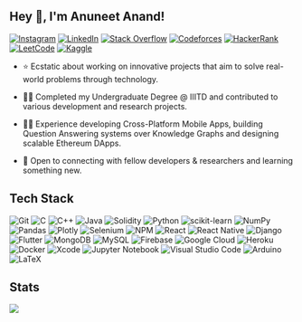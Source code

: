 ## Hey 👋,  I'm Anuneet Anand!  

[![Instagram](https://img.shields.io/badge/Instagram-%23E4405F.svg?style=flat-square&logo=Instagram&logoColor=white&link=https://www.instagram.com/anuneet_anand/)](https://www.instagram.com/anuneet_anand/)
[![LinkedIn](https://img.shields.io/badge/LinkedIn-%230077B5.svg?style=flat-square&logo=linkedin&logoColor=white&link=https://www.linkedin.com/in/anuneet-anand/)](https://www.linkedin.com/in/anuneet-anand/)
[![Stack Overflow](https://img.shields.io/badge/-StackOverflow-FE7A16?style=flat-square&logo=stack-overflow&logoColor=white&link=https://stackoverflow.com/users/11572807/anuneet-anand)](https://stackoverflow.com/users/11572807/anuneet-anand)
[![Codeforces](https://img.shields.io/badge/Codeforces-445f9d?style=flat-square&logo=Codeforces&logoColor=white&link=https://codeforces.com/profile/anuneetanand)](https://codeforces.com/profile/anuneetanand)
[![HackerRank](https://img.shields.io/badge/Hackerrank-2EC866?style=flat-square&logo=HackerRank&logoColor=white&link=https://www.hackerrank.com/anuneetanand)](https://www.hackerrank.com/anuneetanand)
[![LeetCode](https://img.shields.io/badge/LeetCode-000000?style=flat-square&logo=LeetCode&logoColor=#d16c06&link=https://leetcode.com/anuneetanand/)](https://leetcode.com/anuneetanand/)
[![Kaggle](https://img.shields.io/badge/Kaggle-%2344BAE8.svg?&style=flat-square&logo=kaggle&logoColor=white&link=https://www.kaggle.com/anuneetanand)](https://www.kaggle.com/anuneetanand)
  
- ⭐ Ecstatic about working on innovative projects that aim to solve real-world problems through technology.

- 👨‍🎓 Completed my Undergraduate Degree @ IIITD and contributed to various development and research projects. 

- 👨‍💻 Experience developing Cross-Platform Mobile Apps, building Question Answering systems over Knowledge Graphs and designing scalable Ethereum DApps.  

- 🤝 Open to connecting with fellow developers & researchers and learning something new.

## Tech Stack

![Git](https://img.shields.io/badge/Git-%23F05033.svg?style=flat-square&logo=git&logoColor=white)
![C](https://img.shields.io/badge/C-%2300599C.svg?style=flat-square&logo=c&logoColor=white)
![C++](https://img.shields.io/badge/C++-%2300599C.svg?style=flat-square&logo=c%2B%2B&logoColor=white)
![Java](https://img.shields.io/badge/Java-%23ED8B00.svg?style=flat-square&logo=java&logoColor=white)
![Solidity](https://img.shields.io/badge/Solidity-%23363636.svg?style=flat-square&logo=solidity&logoColor=white)
![Python](https://img.shields.io/badge/Python-3670A0?style=flat-square&logo=python&logoColor=ffdd54)
![scikit-learn](https://img.shields.io/badge/SkLearn-%23F7931E.svg?style=flat-square&logo=scikit-learn&logoColor=white)
![NumPy](https://img.shields.io/badge/Numpy-%23013243.svg?style=flat-square&logo=numpy&logoColor=white)
![Pandas](https://img.shields.io/badge/Pandas-%23150458.svg?style=flat-square&logo=pandas&logoColor=white)
![Plotly](https://img.shields.io/badge/Plotly-%233F4F75.svg?style=flat-square&logo=plotly&logoColor=white)
![Selenium](https://img.shields.io/badge/-Selenium-%43B02A?style=flat-square&logo=selenium&logoColor=white)
![NPM](https://img.shields.io/badge/NPM-%23000000.svg?style=flat-square&logo=npm&logoColor=white)
![React](https://img.shields.io/badge/React-%2320232a.svg?style=flat-square&logo=react&logoColor=%2361DAFB)
![React Native](https://img.shields.io/badge/React_Native-%2320232a.svg?style=flat-square&logo=react&logoColor=%2361DAFB)
![Django](https://img.shields.io/badge/Django-%23092E20.svg?style=flat-square&logo=django&logoColor=white)
![Flutter](https://img.shields.io/badge/Flutter-%230db7ed.svg?style=flat-square&logo=flutter&logoColor=white)
![MongoDB](https://img.shields.io/badge/MongoDB-%234ea94b.svg?style=flat-square&logo=mongodb&logoColor=white)
![MySQL](https://img.shields.io/badge/Mysql-%2300f.svg?style=flat-square&logo=mysql&logoColor=white)
![Firebase](https://img.shields.io/badge/Firebase-%23039BE5.svg?style=flat-square&logo=firebase)
![Google Cloud](https://img.shields.io/badge/GCloud-%234285F4.svg?style=flat-square&logo=google-cloud&logoColor=white)
![Heroku](https://img.shields.io/badge/Heroku-%23430098.svg?style=flat-square&logo=heroku&logoColor=white)
![Docker](https://img.shields.io/badge/Docker-%230db7ed.svg?style=flat-square&logo=docker&logoColor=white)
![Xcode](https://img.shields.io/badge/Xcode-007ACC?style=flat-square&logo=Xcode&logoColor=white)
![Jupyter Notebook](https://img.shields.io/badge/Jupyter-%23FA0F00.svg?style=flat-square&logo=jupyter&logoColor=white)
![Visual Studio Code](https://img.shields.io/badge/Visual%20Studio%20Code-0078d7.svg?style=flat-square&logo=visual-studio-code&logoColor=white)
![Arduino](https://img.shields.io/badge/Arduino-00979D?style=flat-square&logo=Arduino&logoColor=white)
![LaTeX](https://img.shields.io/badge/Latex-%23008080.svg?style=flat-square&logo=latex&logoColor=white)

## Stats

<!-- <div align="center"> -->
  <img align="center" src="https://github-readme-stats.vercel.app/api?username=anuneetanand&show_icons=true&theme=dark&hide=stars&include_all_commits=true" />
<!--   <img align="center" src="https://github-readme-streak-stats.herokuapp.com/?user=anuneetanand&theme=dark" alt="anuneetanand" /> -->
<!-- </div> -->
